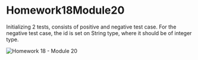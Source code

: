 # Homework18Module20

Initializing 2 tests, consists of positive and negative test case. For the negative test case, the id is set on String type, where it should be of integer type.

![Homework 18 - Module 20](https://github.com/user-attachments/assets/af20bb71-1b0c-4325-8088-28d317e9d135)

